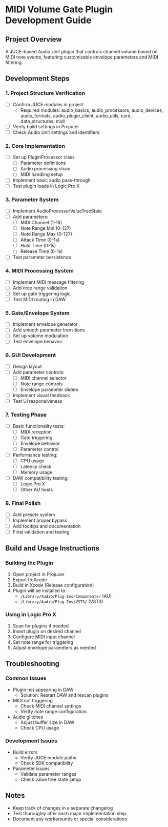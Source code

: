 # MIDI Volume Gate Plugin Development Guide

## Project Overview

A JUCE-based Audio Unit plugin that controls channel volume based on MIDI note events, featuring customizable envelope parameters and MIDI filtering.

## Development Steps

### 1. Project Structure Verification

- [ ] Confirm JUCE modules in project
  - Required modules: audio_basics, audio_processors, audio_devices, audio_formats, audio_plugin_client, audio_utils, core, data_structures, midi
- [ ] Verify build settings in Projucer
- [ ] Check Audio Unit settings and identifiers

### 2. Core Implementation

- [ ] Set up PluginProcessor class
  - [ ] Parameter definitions
  - [ ] Audio processing chain
  - [ ] MIDI handling setup
- [ ] Implement basic audio pass-through
- [ ] Test plugin loads in Logic Pro X

### 3. Parameter System

- [ ] Implement AudioProcessorValueTreeState
- [ ] Add parameters:
  - [ ] MIDI Channel (1-16)
  - [ ] Note Range Min (0-127)
  - [ ] Note Range Max (0-127)
  - [ ] Attack Time (0-1s)
  - [ ] Hold Time (0-1s)
  - [ ] Release Time (0-1s)
- [ ] Test parameter persistence

### 4. MIDI Processing System

- [ ] Implement MIDI message filtering
- [ ] Add note range validation
- [ ] Set up gate triggering logic
- [ ] Test MIDI routing in DAW

### 5. Gate/Envelope System

- [ ] Implement envelope generator
- [ ] Add smooth parameter transitions
- [ ] Set up volume modulation
- [ ] Test envelope behavior

### 6. GUI Development

- [ ] Design layout
- [ ] Add parameter controls:
  - [ ] MIDI channel selector
  - [ ] Note range controls
  - [ ] Envelope parameter sliders
- [ ] Implement visual feedback
- [ ] Test UI responsiveness

### 7. Testing Phase

- [ ] Basic functionality tests:
  - [ ] MIDI reception
  - [ ] Gate triggering
  - [ ] Envelope behavior
  - [ ] Parameter control
- [ ] Performance testing:
  - [ ] CPU usage
  - [ ] Latency check
  - [ ] Memory usage
- [ ] DAW compatibility testing:
  - [ ] Logic Pro X
  - [ ] Other AU hosts

### 8. Final Polish

- [ ] Add presets system
- [ ] Implement proper bypass
- [ ] Add tooltips and documentation
- [ ] Final validation and testing

## Build and Usage Instructions

### Building the Plugin

1. Open project in Projucer
2. Export to Xcode
3. Build in Xcode (Release configuration)
4. Plugin will be installed to:
   - `/Library/Audio/Plug-Ins/Components/` (AU)
   - `/Library/Audio/Plug-Ins/VST3/` (VST3)

### Using in Logic Pro X

1. Scan for plugins if needed
2. Insert plugin on desired channel
3. Configure MIDI input channel
4. Set note range for triggering
5. Adjust envelope parameters as needed

## Troubleshooting

### Common Issues

- Plugin not appearing in DAW
  - Solution: Restart DAW and rescan plugins
- MIDI not triggering
  - Check MIDI channel settings
  - Verify note range configuration
- Audio glitches
  - Adjust buffer size in DAW
  - Check CPU usage

### Development Issues

- Build errors
  - Verify JUCE module paths
  - Check SDK compatibility
- Parameter issues
  - Validate parameter ranges
  - Check value tree state setup

## Notes

- Keep track of changes in a separate changelog
- Test thoroughly after each major implementation step
- Document any workarounds or special considerations
